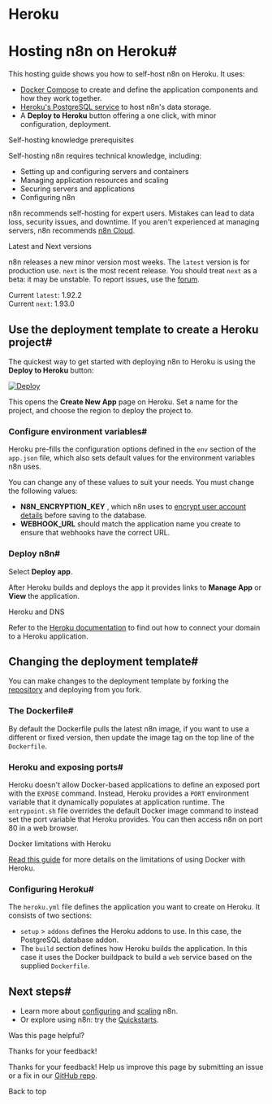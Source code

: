 # Heroku

[ ](https://github.com/n8n-io/n8n-docs/edit/main/docs/hosting/installation/server-setups/heroku.md "Edit this page")

# Hosting n8n on Heroku#

This hosting guide shows you how to self-host n8n on Heroku. It uses:

  * [Docker Compose](https://docs.docker.com/compose/) to create and define the application components and how they work together.
  * [Heroku's PostgreSQL service](https://devcenter.heroku.com/categories/heroku-postgres) to host n8n's data storage.
  * A **Deploy to Heroku** button offering a one click, with minor configuration, deployment.



Self-hosting knowledge prerequisites

Self-hosting n8n requires technical knowledge, including:

  * Setting up and configuring servers and containers
  * Managing application resources and scaling
  * Securing servers and applications
  * Configuring n8n



n8n recommends self-hosting for expert users. Mistakes can lead to data loss, security issues, and downtime. If you aren't experienced at managing servers, n8n recommends [n8n Cloud](https://n8n.io/cloud/).

Latest and Next versions

n8n releases a new minor version most weeks. The `latest` version is for production use. `next` is the most recent release. You should treat `next` as a beta: it may be unstable. To report issues, use the [forum](https://community.n8n.io/c/questions/12).

Current `latest`: 1.92.2  
Current `next`: 1.93.0

## Use the deployment template to create a Heroku project#

The quickest way to get started with deploying n8n to Heroku is using the **Deploy to Heroku** button:

[![Deploy](https://www.herokucdn.com/deploy/button.svg)](https://dashboard.heroku.com/new?template=https://github.com/n8n-io/n8n-heroku/tree/main)

This opens the **Create New App** page on Heroku. Set a name for the project, and choose the region to deploy the project to.

### Configure environment variables#

Heroku pre-fills the configuration options defined in the `env` section of the `app.json` file, which also sets default values for the environment variables n8n uses.

You can change any of these values to suit your needs. You must change the following values:

  * **N8N_ENCRYPTION_KEY** , which n8n uses to [encrypt user account details](../../../configuration/environment-variables/deployment/) before saving to the database.
  * **WEBHOOK_URL** should match the application name you create to ensure that webhooks have the correct URL.



### Deploy n8n#

Select **Deploy app**.

After Heroku builds and deploys the app it provides links to **Manage App** or **View** the application.

Heroku and DNS

Refer to the [Heroku documentation](https://devcenter.heroku.com/categories/networking-dns) to find out how to connect your domain to a Heroku application.

## Changing the deployment template#

You can make changes to the deployment template by forking the [repository](https://github.com/n8n-io/n8n-heroku) and deploying from you fork.

### The Dockerfile#

By default the Dockerfile pulls the latest n8n image, if you want to use a different or fixed version, then update the image tag on the top line of the `Dockerfile`.

### Heroku and exposing ports#

Heroku doesn't allow Docker-based applications to define an exposed port with the `EXPOSE` command. Instead, Heroku provides a `PORT` environment variable that it dynamically populates at application runtime. The `entrypoint.sh` file overrides the default Docker image command to instead set the port variable that Heroku provides. You can then access n8n on port 80 in a web browser.

Docker limitations with Heroku

[Read this guide](https://devcenter.heroku.com/articles/container-registry-and-runtime#unsupported-dockerfile-commands) for more details on the limitations of using Docker with Heroku.

### Configuring Heroku#

The `heroku.yml` file defines the application you want to create on Heroku. It consists of two sections:

  * `setup` > `addons` defines the Heroku addons to use. In this case, the PostgreSQL database addon.
  * The `build` section defines how Heroku builds the application. In this case it uses the Docker buildpack to build a `web` service based on the supplied `Dockerfile`.



## Next steps#

  * Learn more about [configuring](../../../configuration/environment-variables/) and [scaling](../../../scaling/overview/) n8n.
  * Or explore using n8n: try the [Quickstarts](../../../../try-it-out/).

Was this page helpful? 

Thanks for your feedback! 

Thanks for your feedback! Help us improve this page by submitting an issue or a fix in our [GitHub repo](https://github.com/n8n-io/n8n-docs). 

Back to top 
